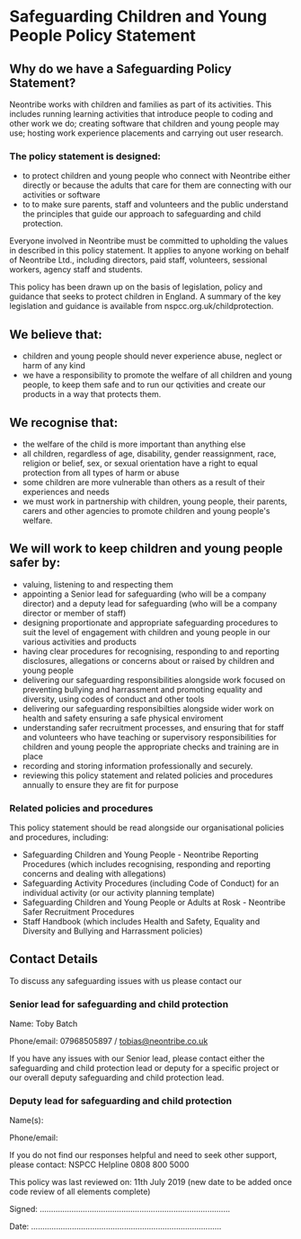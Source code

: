# Safeguarding Children and Young People Policy Statement

## Why do we have a Safeguarding Policy Statement?

Neontribe works with children and families as part of its activities. This includes running learning activities that introduce people to coding and other work we do; creating software that children and young people may use; hosting work experience placements and carrying out user research.

### The policy statement is designed:

 - to protect children and young people who connect with Neontribe either directly or because the adults that care for them are connecting with our activities or software
 - to to make sure parents, staff and volunteers and the public understand the principles that guide our approach to safeguarding and child protection.

Everyone involved in Neontribe must be committed to upholding the values in described in this policy statement. It applies to anyone working on behalf of Neontribe Ltd., including directors, paid staff, volunteers, sessional workers, agency staff and students.

This policy has been drawn up on the basis of legislation, policy and guidance that seeks to protect children in England. A summary of the key legislation and guidance is available from nspcc.org.uk/childprotection.

## We believe that:

 - children and young people should never experience abuse, neglect or harm of any kind
 - we have a responsibility to promote the welfare of all children and young people, to keep them safe and to run our qctivities and create our products in a way that protects them.

## We recognise that:

 - the welfare of the child is more important than anything else
 - all children, regardless of age, disability, gender reassignment, race, religion or belief, sex, or sexual orientation have a right to equal protection from all types of harm or abuse
 - some children are more vulnerable than others as a result of their experiences and needs
 - we must work in partnership with children, young people, their parents, carers and other agencies to promote children and young people's welfare. 

## We will work to keep children and young people safer by:

 - valuing, listening to and respecting them
 - appointing a Senior lead for safeguarding (who will be a company director) and a deputy lead for safeguarding (who will be a company director or member of staff)
 - designing proportionate and appropriate safeguarding procedures to suit the level of engagement with children and young people in our various activities and products 
 - having clear procedures for recognising, responding to and reporting disclosures, allegations or concerns about or raised by children and young people
 - delivering our safeguarding responsibilities alongside work focused on preventing bullying and harrassment and promoting equality and diversity, using codes of conduct and other tools
 - delivering our safeguarding responsibilties alongside wider work on health and safety ensuring a safe physical enviroment
 - understanding safer recruitment processes, and ensuring that for staff and volunteers who have teaching or supervisory responsibilities for children and young people the appropriate checks and training are in place
  - recording and storing information professionally and securely.
  - reviewing this policy statement and related policies and procedures annually to ensure they are fit for purpose


### Related policies and procedures

This policy statement should be read alongside our organisational policies and procedures, including:

 - Safeguarding Children and Young People - Neontribe Reporting Procedures (which includes recognising, responding and reporting concerns and dealing with allegations)
 - Safeguarding Activity Procedures (including Code of Conduct) for an individual activity (or our activity planning template)
 - Safeguarding Children and Young People or Adults at Rosk - Neontribe Safer Recruitment Procedures
 - Staff Handbook (which includes Health and Safety, Equality and Diversity and Bullying and Harrassment policies)

 ## Contact Details 

 To discuss any safeguarding issues with us please contact our

### Senior lead for safeguarding and child protection

Name:        Toby Batch

Phone/email:    07968505897 / tobias@neontribe.co.uk

If you have any issues with our Senior lead, please contact either the safeguarding and child protection lead or deputy for a specific project or our overall deputy safeguarding and child protection lead.

### Deputy lead for safeguarding and child protection 

Name(s): 

Phone/email:

If you do not find our responses helpful and need to seek other support, please contact:
NSPCC Helpline 0808 800 5000

This policy was last reviewed on: 11th July 2019 (new date to be added once code review of all elements complete)


Signed:    ....................................................................................


Date:      ....................................................................................
